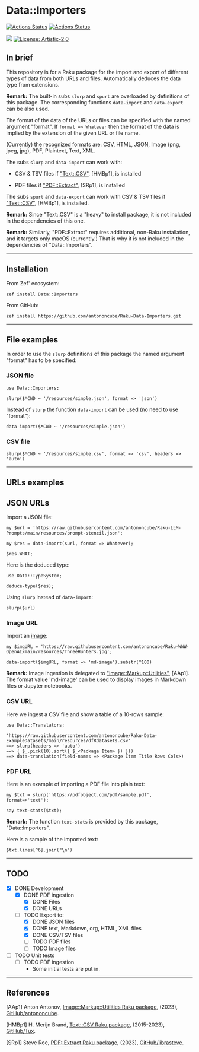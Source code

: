 # Data::Importers

[![Actions Status](https://github.com/antononcube/Raku-Data-Importers/actions/workflows/linux.yml/badge.svg)](https://github.com/antononcube/Raku-Data-Importers/actions)
[![Actions Status](https://github.com/antononcube/Raku-Data-Importers/actions/workflows/macos.yml/badge.svg)](https://github.com/antononcube/Raku-Data-Importers/actions)

[![](https://raku.land/zef:antononcube/Data::Importers/badges/version)](https://raku.land/zef:antononcube/Data::Importers)
[![License: Artistic-2.0](https://img.shields.io/badge/License-Artistic%202.0-0298c3.svg)](https://opensource.org/licenses/Artistic-2.0)

## In brief

This repository is for a Raku package for the import and export of different types of data
from both URLs and files. Automatically deduces the data type from extensions.

**Remark:** The built-in subs `slurp` and `spurt` are overloaded by definitions of this package.
The corresponding functions `data-import` and `data-export` can be also used.

The format of the data of the URLs or files can be specified with the named argument "format".
If `format => Whatever` then the format of the data is implied by the extension of the given URL or file name.

(Currently) the recognized formats are: CSV, HTML, JSON, Image (png, jpeg, jpg), PDF, Plaintext, Text, XML.

The subs `slurp` and `data-import` can work with:

- CSV & TSV files if ["Text::CSV"](https://raku.land/zef:Tux/Text::CSV), [HMBp1], is installed

- PDF files if ["PDF::Extract"](https://raku.land/zef:Tux/PDF::Extract), [SRp1], is installed

The subs `spurt` and `data-export` can work with CSV & TSV files if ["Text::CSV"](https://raku.land/zef:Tux/Text::CSV), [HMBp1], is installed.

**Remark:** Since "Text::CSV" is a "heavy" to install package, it is not included in the dependencies of this one.

**Remark:** Similarly, "PDF::Extract" requires additional, non-Raku installation, and it targets only macOS (currently.)
That is why it is not included in the dependencies of "Data::Importers".

----

## Installation

From Zef' ecosystem:

```
zef install Data::Importers
```

From GitHub:

```
zef install https://github.com/antononcube/Raku-Data-Importers.git
```

-----

## File examples

In order to use the `slurp` definitions of this package the named argument "format" 
has to be specified:  

### JSON file

```perl6
use Data::Importers;

slurp($*CWD ~ '/resources/simple.json', format => 'json')
```

Instead of `slurp` the function `data-import` can be used (no need to use "format"):

```perl6
data-import($*CWD ~ '/resources/simple.json')
```

### CSV file

```perl6
slurp($*CWD ~ '/resources/simple.csv', format => 'csv', headers => 'auto')
```

-----

## URLs examples

## JSON URLs

Import a JSON file:

```perl6
my $url = 'https://raw.githubusercontent.com/antononcube/Raku-LLM-Prompts/main/resources/prompt-stencil.json';

my $res = data-import($url, format => Whatever);

$res.WHAT;
```

Here is the deduced type:

```perl6
use Data::TypeSystem;

deduce-type($res);
```

Using `slurp` instead of `data-import`:

```perl6
slurp($url)
```

### Image URL

Import an [image](https://raw.githubusercontent.com/antononcube/Raku-WWW-OpenAI/main/resources/ThreeHunters.jpg):

```perl6
my $imgURL = 'https://raw.githubusercontent.com/antononcube/Raku-WWW-OpenAI/main/resources/ThreeHunters.jpg';

data-import($imgURL, format => 'md-image').substr(^100)
```

**Remark:** Image ingestion is delegated to 
["Image::Markup::Utilities"](https://raku.land/zef:antononcube/Image::Markup::Utilities), [AAp1].
The format value 'md-image' can be used to display images in Markdown files or Jupyter notebooks.

### CSV URL

Here we ingest a CSV file and show a table of a 10-rows sample:

```perl6, results=asis
use Data::Translators;

'https://raw.githubusercontent.com/antononcube/Raku-Data-ExampleDatasets/main/resources/dfRdatasets.csv'
==> slurp(headers => 'auto') 
==> { $_.pick(10).sort({ $_<Package Item> }) }()
==> data-translation(field-names => <Package Item Title Rows Cols>)
```

### PDF URL

Here is an example of importing a PDF file into plain text:

```perl6
my $txt = slurp('https://pdfobject.com/pdf/sample.pdf', format=>'text');

say text-stats($txt);
```

**Remark:** The function `text-stats` is provided by this package, "Data::Importers". 

Here is a sample of the imported text:

```perl6
$txt.lines[^6].join("\n")
```


-----

## TODO

- [X] DONE Development
  - [X] DONE PDF ingestion
    - [X] DONE Files 
    - [X] DONE URLs
  - [ ] TODO Export to:
    - [X] DONE JSON files
    - [X] DONE text, Markdown, org, HTML, XML files
    - [X] DONE CSV/TSV files
    - [ ] TODO PDF files
    - [ ] TODO Image files
- [ ] TODO Unit tests
  - [ ] TODO PDF ingestion
    - Some initial tests are put in.

----- 

## References

[AAp1] Anton Antonov,
[Image::Markup::Utilities Raku package](https://github.com/antononcube/Raku-Image-Markup-Utilities),
(2023),
[GitHub/antononcube](https://github.com/antononcube).

[HMBp1] H. Merijn Brand,
[Text::CSV Raku package](https://github.com/Tux/CSV),
(2015-2023),
[GitHub/Tux](https://github.com/Tux).

[SRp1] Steve Roe,
[PDF::Extract Raku package](https://github.com/librasteve/raku-PDF-Extract),
(2023),
[GitHub/librasteve](https://github.com/librasteve).   